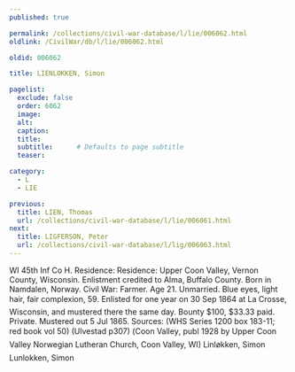 ```yaml
---
published: true

permalink: /collections/civil-war-database/l/lie/006062.html
oldlink: /CivilWar/db/l/lie/006062.html

oldid: 006062

title: LIENLOKKEN, Simon

pagelist:
  exclude: false
  order: 6062
  image: 
  alt:
  caption:
  title:
  subtitle:      # Defaults to page subtitle
  teaser:

category: 
  - L 
  - LIE

previous:
  title: LIEN, Thomas
  url: /collections/civil-war-database/l/lie/006061.html  
next:
  title: LIGFERSON, Peter
  url: /collections/civil-war-database/l/lig/006063.html   
---
```

WI 45th Inf Co H. Residence: Residence: Upper Coon Valley, Vernon County, Wisconsin. Enlistment credited to Alma, Buffalo County. Born in Namdalen, Norway. Civil War: Farmer. Age 21. Unmarried. Blue eyes, light hair, fair complexion, 5&#146;9&#148;. Enlisted for one year on 30 Sep 1864 at La Crosse, Wisconsin, and mustered there the same day. Bounty $100, $33.33 paid. Private. Mustered out 5 Jul 1865. Sources: (WHS Series 1200 box 183-11; red book vol 50) (Ulvestad p307) (&#147;Coon Valley&#148;, publ 1928 by Upper Coon Valley Norwegian Lutheran Church, Coon Valley, WI) &#147;Linl&oslash;kken, Simon&#148; &#147;Lunlokken, Simon&#148;